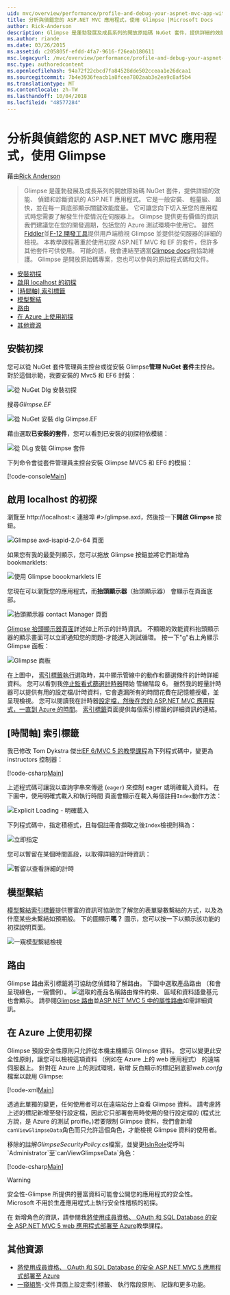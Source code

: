 ```yaml
---
uid: mvc/overview/performance/profile-and-debug-your-aspnet-mvc-app-with-glimpse
title: 分析與偵錯您的 ASP.NET MVC 應用程式，使用 Glimpse |Microsoft Docs
author: Rick-Anderson
description: Glimpse 是蓬勃發展及成長系列的開放原始碼 NuGet 套件，提供詳細的效能、 偵錯及適用於 ASP.NET 的診斷資訊...
ms.author: riande
ms.date: 03/26/2015
ms.assetid: c205805f-efdd-4fa7-9616-f26eab180611
msc.legacyurl: /mvc/overview/performance/profile-and-debug-your-aspnet-mvc-app-with-glimpse
msc.type: authoredcontent
ms.openlocfilehash: 94a72f22cbcd7fa84528dde502cceaa1e26dcaa1
ms.sourcegitcommit: 7b4e3936feacb1a8fcea7802aab3e2ea9c8af5b4
ms.translationtype: MT
ms.contentlocale: zh-TW
ms.lasthandoff: 10/04/2018
ms.locfileid: "48577284"
---
```

<a name="profile-and-debug-your-aspnet-mvc-app-with-glimpse"></a>分析與偵錯您的 ASP.NET MVC 應用程式，使用 Glimpse
====================
藉由[Rick Anderson]((https://twitter.com/RickAndMSFT))

> Glimpse 是蓬勃發展及成長系列的開放原始碼 NuGet 套件，提供詳細的效能、 偵錯和診斷資訊的 ASP.NET 應用程式。 它是一般安裝、 輕量級、 超快，並在每一頁底部顯示關鍵效能度量。 它可讓您向下切入至您的應用程式時您需要了解發生什麼情況在伺服器上。 Glimpse 提供更有價值的資訊我們建議您在您的開發週期，包括您的 Azure 測試環境中使用它。 雖然[Fiddler](http://www.telerik.com/fiddler)並[F-12 開發工具](https://msdn.microsoft.com/library/ie/gg589512(v=vs.85).aspx)提供用戶端檢視 Glimpse 並提供從伺服器的詳細的檢視。 本教學課程著重於使用初探 ASP.NET MVC 和 EF 的套件，但許多其他套件可供使用。 可能的話，我會連結至適當[Glimpse docs](http://getglimpse.com/Docs/)我協助維護。 Glimpse 是開放原始碼專案，您也可以參與的原始程式碼和文件。


- [安裝初探](#ig)
- [啟用 localhost 的初探](#eg)
- [[時間軸] 索引標籤](#Time)
- [模型繫結](#mb)
- [路由](#route)
- [在 Azure 上使用初探](#da)
- [其他資源](#addRes)

<a id="ig"></a>
## <a name="installing-glimpse"></a>安裝初探

您可以從 NuGet 套件管理員主控台或從安裝 Glimpse**管理 NuGet 套件**主控台。 對於這個示範，我要安裝的 Mvc5 和 EF6 封裝：

![從 NuGet Dlg 安裝初探](profile-and-debug-your-aspnet-mvc-app-with-glimpse/_static/image1.png)

搜尋*Glimpse.EF*

![從 NuGet 安裝 dlg Glimpse.EF](profile-and-debug-your-aspnet-mvc-app-with-glimpse/_static/image2.png)

藉由選取**已安裝的套件**，您可以看到已安裝的初探相依模組：

![從 DLg 安裝 Glimpse 套件](profile-and-debug-your-aspnet-mvc-app-with-glimpse/_static/image3.png)

下列命令會從套件管理員主控台安裝 Glimpse MVC5 和 EF6 的模組：

[!code-console[Main](profile-and-debug-your-aspnet-mvc-app-with-glimpse/samples/sample1.cmd)]

<a id="eg"></a>
## <a name="enable-glimpse-for-localhost"></a>啟用 localhost 的初探

瀏覽至 http://localhost:&lt; 連接埠 #&gt;/glimpse.axd，然後按一下<strong>開啟 Glimpse</strong>  按鈕。

![Glimpse axd-isapid-2.0-64 頁面](profile-and-debug-your-aspnet-mvc-app-with-glimpse/_static/image4.png)

如果您有我的最愛列顯示，您可以拖放 Glimpse 按鈕並將它們新增為 bookmarklets:

![使用 Glimpse boookmarklets IE](profile-and-debug-your-aspnet-mvc-app-with-glimpse/_static/image5.png)

您現在可以瀏覽您的應用程式，而**抬頭顯示器**（抬頭顯示器） 會顯示在頁面底部。

![抬頭顯示器 contact Manager 頁面](profile-and-debug-your-aspnet-mvc-app-with-glimpse/_static/image6.png)

[Glimpse 抬頭顯示器頁面](http://getglimpse.com/Docs/Heads-up-Display)詳述如上所示的計時資訊。 不顯眼的效能資料抬頭顯示器的顯示畫面可以立即通知您的問題-才能進入測試循環。 按一下&quot;g&quot;右上角顯示 Glimpse 面板：

![Glimpse 面板](profile-and-debug-your-aspnet-mvc-app-with-glimpse/_static/image7.png)

在上圖中， [ 索引標籤執行](http://getglimpse.com/Docs/Execution-Tab)選取時，其中顯示管線中的動作和篩選條件的計時詳細資料。 您可以看到我[停止監看式篩選計時器](http://www.nuget.org/packages/StopWatch/)開始 管線階段 6。 雖然我的輕量計時器可以提供有用的設定檔/計時資料，它會遺漏所有的時間花費在記憶體授權，並呈現檢視。 您可以閱讀我在計時器[設定檔，然後在您的 ASP.NET MVC 應用程式，一直到 Azure 的時間](https://blogs.msdn.com/b/webdev/archive/2014/07/29/profile-and-time-your-asp-net-mvc-app-all-the-way-to-azure.aspx)。 [索引標籤](http://getglimpse.com/Docs/Tabs)頁面提供每個索引標籤的詳細資訊的連結。

<a id="Time"></a>
## <a name="the-timeline-tab"></a>[時間軸] 索引標籤

我已修改 Tom Dykstra 傑出[EF 6/MVC 5 的教學課程](../getting-started/getting-started-with-ef-using-mvc/creating-an-entity-framework-data-model-for-an-asp-net-mvc-application.md)為下列程式碼中，變更為 instructors 控制器：

[!code-csharp[Main](profile-and-debug-your-aspnet-mvc-app-with-glimpse/samples/sample2.cs?highlight=1,20-31)]

上述程式碼可讓我以查詢字串來傳遞 (`eager`) 來控制 eager 或明確載入資料。 在下圖中，使用明確式載入和執行時間 頁面會顯示在載入每個註冊`Index`動作方法：

![Explicit Loading - 明確載入](profile-and-debug-your-aspnet-mvc-app-with-glimpse/_static/image8.png)

下列程式碼中，指定積極式，且每個註冊會擷取之後`Index`檢視則稱為：

![立即指定](profile-and-debug-your-aspnet-mvc-app-with-glimpse/_static/image9.png)

您可以暫留在某個時間區段，以取得詳細的計時資訊：

![暫留以查看詳細的計時](profile-and-debug-your-aspnet-mvc-app-with-glimpse/_static/image10.png)

<a id="mb"></a>
## <a name="model-binding"></a>模型繫結

[模型繫結索引標籤](http://getglimpse.com/Docs/Model-Binding-Tab)提供豐富的資訊可協助您了解您的表單變數繫結的方式，以及為什麼某些未繫結如預期般。 下的圖顯示**嗎？** 圖示，您可以按一下以顯示該功能的初探說明頁面。

![一窺模型繫結檢視](profile-and-debug-your-aspnet-mvc-app-with-glimpse/_static/image11.png)

<a id="route"></a>
## <a name="routes"></a>路由

 Glimpse 路由索引標籤將可協助您偵錯和了解路由。 下圖中選取產品路由 （和會呈現綠色，一窺慣例）。 ![選取的產品名稱](profile-and-debug-your-aspnet-mvc-app-with-glimpse/_static/image12.png)路由條件約束、 區域和資料語彙基元也會顯示。 請參閱[Glimpse 路由](http://getglimpse.com/Docs/Routes-Tab)並[ASP.NET MVC 5 中的屬性路由](https://blogs.msdn.com/b/webdev/archive/2013/10/17/attribute-routing-in-asp-net-mvc-5.aspx)如需詳細資訊。 

<a id="da"></a>
## <a name="using-glimpse-on-azure"></a>在 Azure 上使用初探

Glimpse 預設安全性原則只允許從本機主機顯示 Glimpse 資料。 您可以變更此安全性原則，讓您可以檢視這項資料 （例如在 Azure 上的 web 應用程式） 的遠端伺服器上。 針對在 Azure 上的測試環境，新增 反白顯示的標記到底部*web.confg*檔案以啟用 Glimpse:

[!code-xml[Main](profile-and-debug-your-aspnet-mvc-app-with-glimpse/samples/sample3.xml?highlight=2-6)]

透過此單獨的變更，任何使用者可以在遠端站台上查看 Glimpse 資料。 請考慮將上述的標記新增至發行設定檔，因此它只部署套用時使用的發行設定檔的 (程式比方說，是 Azure 的測試 proifle。)若要限制 Glimpse 資料，我們會新增`canViewGlimpseData`角色而只允許這個角色，才能檢視 Glimpse 資料的使用者。

移除的註解*GlimpseSecurityPolicy.cs*檔案，並變更[IsInRole](https://msdn.microsoft.com/library/system.security.principal.iprincipal.isinrole(v=vs.110).aspx)從呼叫`Administrator`至`canViewGlimpseData`角色：

[!code-csharp[Main](profile-and-debug-your-aspnet-mvc-app-with-glimpse/samples/sample4.cs?highlight=6)]

> [!WARNING]
> 安全性-Glimpse 所提供的豐富資料可能會公開您的應用程式的安全性。 Microsoft 不用於生產應用程式上執行安全性稽核的初探。


在 新增角色的資訊，請參閱我[將使用成員資格、 OAuth 和 SQL Database 的安全 ASP.NET MVC 5 web 應用程式部署至 Azure](https://azure.microsoft.com/documentation/articles/web-sites-dotnet-deploy-aspnet-mvc-app-membership-oauth-sql-database/)教學課程。

<a id="addRes"></a>
## <a name="additional-resources"></a>其他資源

- [將使用成員資格、 OAuth 和 SQL Database 的安全 ASP.NET MVC 5 應用程式部署至 Azure](https://azure.microsoft.com/documentation/articles/web-sites-dotnet-deploy-aspnet-mvc-app-membership-oauth-sql-database/)
- [一窺組態](http://getglimpse.com/Docs/Configuration)-文件頁面上設定索引標籤、 執行階段原則、 記錄和更多功能。
